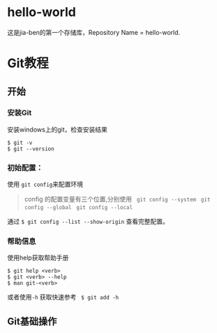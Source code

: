 # hello-world
这是jia-ben的第一个存储库，Repository Name = hello-world.

# Git教程

## 开始
### 安装Git

安装windows上的git，检查安装结果
```
$ git -v
$ git --version
```

### 初始配置：
使用 `git config`来配置环境

> config 的配置变量有三个位置,分别使用
> ` git config --system`
> ` git config --global`
> ` git config --local`

通过 `$ git config --list --show-origin` 查看完整配置。

### 帮助信息

使用help获取帮助手册
```
$ git help <verb>
$ git <verb> --help
$ man git-<verb>
```
或者使用`-h` 获取快速参考
` $ git add -h`

## Git基础操作
